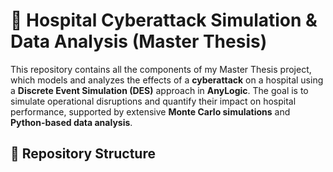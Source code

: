 # 🏥 Hospital Cyberattack Simulation & Data Analysis (Master Thesis)

This repository contains all the components of my Master Thesis project, which models and analyzes the effects of a **cyberattack** on a hospital using a **Discrete Event Simulation (DES)** approach in **AnyLogic**. The goal is to simulate operational disruptions and quantify their impact on hospital performance, supported by extensive **Monte Carlo simulations** and **Python-based data analysis**.

## 📁 Repository Structure